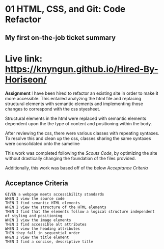 # 01 HTML, CSS, and Git: Code Refactor

## My first on-the-job ticket summary

# Live link: https://knyngun.github.io/Hired-By-Horiseon/

**Assignment** I have been hired to refactor an existing site in order to make it more accessible. This entailed analyzing the html file and replacing structural elements with semantic elements and implementing those changes to correspond with the css styesheet.

Structural elements in the html were replaced with semantic elements dependent upon the the type of content and positioning within the body.

After reviewing the css, there were various classes with repeating syntaxes. To resolve this and clean up the css, classes sharing the same syntaxes were consolidated onto the sameline

This work was completed following the *Scouts Code*, by optimizing the site without drastically changing the foundation of the files provided.

Additionally, this work was based off of the below *Acceptance Criteria*

## Acceptance Criteria

```
GIVEN a webpage meets accessibility standards
WHEN I view the source code
THEN I find semantic HTML elements
WHEN I view the structure of the HTML elements
THEN I find that the elements follow a logical structure independent of styling and positioning
WHEN I view the image elements
THEN I find accessible alt attributes
WHEN I view the heading attributes
THEN they fall in sequential order
WHEN I view the title element
THEN I find a concise, descriptive title
